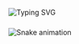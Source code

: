 <p align="left">
  <img src="https://readme-typing-svg.demolab.com?font=Fira+Code&size=22&pause=1200&color=14F195&width=550&lines=Selamat+Datang+di+GitHub+saya!;Calon+developer+yang+lagi+belajar;Python+%7C+CSS+%7C+HTML" alt="Typing SVG" />
</p>

###
<p
            |  |  |  |  |  |  |  |  |  |  |
            |-----|---|---|---|---|---|---|---|---|-----|
            |  | ♜ | ♞ | ♝ | ♛ | ♚ | ♝ | ♞ | ♜ |  |
            |  | ♟ | ♟ | ♟ | ♟ | ♟ | ♟ | ♟ | ♟ |  |
            |  | · | · | · | · | · | · | · | · |  |
            |  | · | · | · | · | · | · | · | · |  |
            |  | · | · | · | · | · | · | · | · |  |
            |  | · | · | · | · | · | · | · | · |  |
            |  | ♙ | ♙ | ♙ | ♙ | ♙ | ♙ | ♙ | ♙ |  |
            |  | ♖ | ♘ | ♗ | ♕ | ♔ | ♗ | ♘ | ♖ |  |
            |  |  |  |  |  |  |  |

</p>

###

<img src="https://raw.githubusercontent.com/Mfrnudin/Mfrnudin/output/snake.svg" alt="Snake animation" />

###
